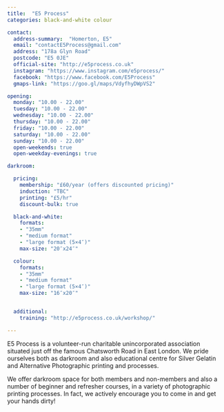 ```yaml
---
title:  "E5 Process"
categories: black-and-white colour

contact:
  address-summary:  "Homerton, E5"
  email: "contactE5Process@gmail.com"
  address: "178a Glyn Road"
  postcode: "E5 0JE"
  official-site: "http://e5process.co.uk"
  instagram: "https://www.instagram.com/e5process/"
  facebook: "https://www.facebook.com/E5Process"
  gmaps-link: "https://goo.gl/maps/VdyfhyDWpVS2"

opening:
  monday: "10.00 - 22.00"
  tuesday: "10.00 - 22.00"
  wednesday: "10.00 - 22.00"
  thursday: "10.00 - 22.00"
  friday: "10.00 - 22.00"
  saturday: "10.00 - 22.00"
  sunday: "10.00 - 22.00"
  open-weekends: true
  open-weekday-evenings: true

darkroom: 

  pricing:
    membership: "£60/year (offers discounted pricing)"
    induction: "TBC"
    printing: "£5/hr"
    discount-bulk: true

  black-and-white:
    formats:
    - "35mm"
    - "medium format"
    - "large format (5×4″)"
    max-size: "20″x24″"

  colour:
    formats:
    - "35mm"
    - "medium format"
    - "large format (5×4″)"
    max-size: "16″x20″"


  additional:
    training: "http://e5process.co.uk/workshop/"

---
```


E5 Process is a volunteer-run charitable unincorporated association situated just off the famous Chatsworth Road in East London. We pride ourselves both as darkroom and also educational centre for Silver Gelatin and Alternative Photographic printing and processes.

We offer darkroom space for both members and non-members and also a number of beginner and refresher courses, in a variety of photographic printing processes. In fact, we actively encourage you to come in and get your hands dirty!
